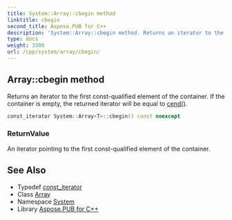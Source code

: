 ```yaml
---
title: System::Array::cbegin method
linktitle: cbegin
second_title: Aspose.PUB for C++
description: 'System::Array::cbegin method. Returns an iterator to the first const-qualified element of the container. If the container is empty, the returned iterator will be equal to cend() in C++.'
type: docs
weight: 3300
url: /cpp/system/array/cbegin/
---
```

## Array::cbegin method


Returns an iterator to the first const-qualified element of the container. If the container is empty, the returned iterator will be equal to [cend()](../cend/).

```cpp
const_iterator System::Array<T>::cbegin() const noexcept
```


### ReturnValue

An iterator pointing to the first const-qualified element of the container.

## See Also

* Typedef [const_iterator](../const_iterator/)
* Class [Array](../)
* Namespace [System](../../)
* Library [Aspose.PUB for C++](../../../)
